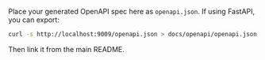 Place your generated OpenAPI spec here as `openapi.json`. If using FastAPI, you can export:

```bash
curl -s http://localhost:9009/openapi.json > docs/openapi/openapi.json
```

Then link it from the main README.
